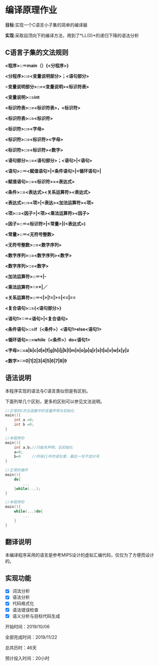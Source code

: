 # 编译原理作业

**目标**:实现一个C语言小子集的简单的编译器

**实现**:采取自顶向下的编译方法，用到了*LL(0)*的递归下降的语法分析

## C语言子集的文法规则

**<程序>::＝main（）{<分程序>}**

**<分程序>::=<变量说明部分>；<语句部分>**

<**变量说明部分>::=<变量说明><标识符表>**

**<变量说明>::=int**

**<标识符表>::=<标识符表>，<标识符>**

**<标识符表>::=<标识符>**

**<标识符>::=<字母>**

**<标识符>::=<标识符><字母>**

**<标识符>::=<标识符><数字>**

**<语句部分>::=<语句部分>；<语句>|<语句>**

**<语句>::＝<赋值语句>|<条件语句>|<循环语句>|**

**<赋值语句>::=<标识符>=<表达式>**

**<条件>::=<表达式><关系运算符><表达式>**

**<表达式>::=<项>|<表达><加法运算符><项>**

**<项>::=<因子>|<项><乘法运算符><因子>**

**<因子>::＝<标识符>|<常量>|(<表达式>)**

**<常量>::＝<无符号整数>**

**<无符号整数>::=<数字序列>**

**<数字序列>::=<数字序列><数字>**

**<数字序列>::=<数字>**

**<加法运算符>::＝+|-**

**<乘法运算符>::=\*|／**

**<关系运算符>::＝<|>|!=|>=|<=|==**

**<复合语句>::={<语句部分>}**

**<语句1>::＝<语句>|<复合语句>**

**<条件语句>::=if（<条件>）<语句1>else<语句1>**

**<循环语句>::=while（<条件>）do<语句1>**

**<字母>::=a|b|c|d|e|f|g|h|i|j|k|l|m|n|o|p|q|r|s|t|u|v|w|x|y|z**

**<数字>::=0|1|2|3|4|5|6|7|8|9**



## 语法说明

本程序实现的语法与C语言类似但是有区别。

下面列举几个区别，更多的区别可以参见文法说明。

```c
//正常的C的主函数中的变量声明与初始化
main(){
    int a =0;
    int b =0;
}

//本程序的
main(){
    int a,b;//只能先声明，后初始化
    a=0;
    b=0 	//所有{}中的语句里，最后一句不加分号
}
```



```c
//正常的循环
main(){
    do{
        ...
    }while(...);
}

//本程序的
main(){
    while(...)do{
        ...
    }
}
```



## 翻译说明

本编译程序采用的语言是参考MIPS设计的虚拟汇编代码，仅仅为了方便而设计的。

## 实现功能

- [x] 词法分析   
- [x] 语法分析
- [x] 代码格式化
- [x] 语法错误检查
- [x] 语义分析与目标代码生成

开始时间：2019/10/06

全部完成时间：2019/11/22

总共历时：46天

预计投入时间：20小时



